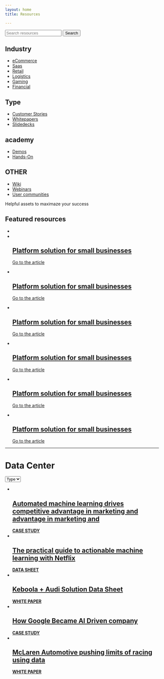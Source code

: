 ```yaml
---
layout: home
title: Resources

---
```


<article class="section-header section-header-recent section-header-search"><div class="in">
	<div class="section-desc">
		<div class="section-header-search-content">
			<label for="search"><input type="text" name="search" id="search" placeholder="Search resources"></label>
			<button type="submit" class="btn btn-middle btn-blue">Search</button>
		</div>
		<div class="section-header-list">
			<div class="list-item list-item-two">
				<h2>Industry</h2>
				<ul>
					<li><a href="">eCommerce</a></li>
					<li><a href="">Saas</a></li>
					<li><a href="">Retail</a></li>
					<li><a href="">Logistics</a></li>
					<li><a href="">Gaming</a></li>
					<li><a href="">Financial</a></li>
				</ul>
			</div>
			<div class="list-item">
				<h2>Type</h2>
				<ul>
					<li><a href="">Customer Stories</a></li>
					<li><a href="">Whitepapers</a></li>
					<li><a href="">Slidedecks</a></li>
				</ul>
			</div>
			<div class="list-item">
				<h2>academy</h2>
				<ul>
					<li><a href="">Demos</a></li>
					<li><a href="">Hands-On</a></li>
				</ul>
			</div>
			<div class="list-item">
				<h2>OTHER</h2>
				<ul>
					<li><a href="">Wiki</a></li>
					<li><a href="">Webinars</a></li>
					<li><a href="">User communities</a></li>
				</ul>
			</div>
		</div>
		<p class="p-perex p-perex-dark">Helpful assets to maximaze your success</p>
		<h1 class="h1-head h1-white"><strong>Featured resources</strong></h1>
	</div>
</div></article>
<div class="section-header-recent-content">
	<div class="most-recent-list">
		<ul class="most-recent-list-content">
			<li class="li-placeholder"></li>
			<li><a href="">
				<div class="img"><img src="img/most-recent-img-1.jpg" alt=""></div>
				<div class="item-desc">
					<h2>Platform solution for small businesses</h2>
					<p>Go to the article</p>
				</div>
			</a></li>
			<li><a href="">
				<div class="img"><img src="img/most-recent-img-2.jpg" alt=""></div>
				<div class="item-desc">
					<h2>Platform solution for small businesses</h2>
					<p>Go to the article</p>
				</div>
			</a></li>
			<li><a href="">
				<div class="img"><img src="img/most-recent-img-1.jpg" alt=""></div>
				<div class="item-desc">
					<h2>Platform solution for small businesses</h2>
					<p>Go to the article</p>
				</div>
			</a></li>
			<li><a href="">
				<div class="img"><img src="img/most-recent-img-1.jpg" alt=""></div>
				<div class="item-desc">
					<h2>Platform solution for small businesses</h2>
					<p>Go to the article</p>
				</div>
			</a></li>
			<li><a href="">
				<div class="img"><img src="img/most-recent-img-2.jpg" alt=""></div>
				<div class="item-desc">
					<h2>Platform solution for small businesses</h2>
					<p>Go to the article</p>
				</div>
			</a></li>
			<li><a href="">
				<div class="img"><img src="img/most-recent-img-2.jpg" alt=""></div>
				<div class="item-desc">
					<h2>Platform solution for small businesses</h2>
					<p>Go to the article</p>
				</div>
			</a></li>
		</ul>
		<ul class="most-recent-pages"></ul>
	</div>
</div>

<div class="hr"><div class="in"><hr></div></div>

<div class="article-list article-list-table"><div class="in">
	<div class="item-title">
		<h1>Data Center</h1>
		<div class="item-title-select">
			<div class="item-input"><select name="" id="">
				<option value="">Type</option>
				<option value="">Type</option>
				<option value="">Type</option>
				<option value="">Type</option>
				<option value="">Type</option>
			</select></div>
		</div>
	</div>
	<div class="item-list"><ul class="article-list-content-table">
		<li><a href="" class="item-li">
			<div class="item-li-company">
				<div class="item-company"><img src="img/logo-bata.png" alt=""></div>
				<h2>Automated machine learning drives competitive advantage in marketing and advantage in marketing and </h2>
			</div>
			<div class="item-li-foot"><strong>CASE STUDY</strong></div>
		</a></li>
		<li><a href="" class="item-li">
			<div class="item-li-company">
				<div class="item-company"><img src="img/logo-netflix.png" alt=""></div>
				<h2>The practical guide to actionable machine learning with Netflix</h2>
			</div>
			<div class="item-li-foot"><strong>DATA SHEET</strong></div>
		</a></li>
		<li><a href="" class="item-li">
			<div class="item-li-company">
				<div class="item-company"><img src="img/logo-bata.png" alt=""></div>
				<h2>Keboola + Audi Solution Data Sheet</h2>
			</div>
			<div class="item-li-foot"><strong>WHITE PAPER</strong></div>
		</a></li>
		<li><a href="" class="item-li">
			<div class="item-li-company">
				<div class="item-company"><img src="img/logo-bata.png" alt=""></div>
				<h2>How Google Became AI Driven company</h2>
			</div>
			<div class="item-li-foot"><strong>CASE STUDY</strong></div>
		</a></li>
		<li><a href="" class="item-li">
			<div class="item-li-company">
				<div class="item-company"><img src="img/logo-bata.png" alt=""></div>
				<h2>McLaren Automotive pushing limits of racing using data</h2>
			</div>
			<div class="item-li-foot"><strong>WHITE PAPER</strong></div>
		</a></li>
	</ul></div>
</div></div>
